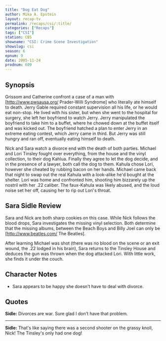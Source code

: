 ```yaml
---
title: "Dog Eat Dog"
author: Mika A. Epstein
layout: recap-tv
permalink: /recaps/csi/:title/
categories: ["Recaps"]
tags: ["CSI"]
station: CBS
showname: "CSI: Crime Scene Investigation"
showslug: csi
season: 6
epnum: 9
date: 2005-11-24  
prodnum: 609  
---
```


## Synopsis

Grissom and Catherine confront a case of a man with [http://www.pwsausa.org/ Prader-Willi Syndrome] who literally ate himself to death. Jerry Gable required constant supervision all his life, or he would eat non-stop. He lived with his sister, but when she went to the hospital for surgery, she left her boyfriend to watch Jerry. Jerry manipulated the boyfriend to take him to a buffet, where he chowed down at the buffet itself and was kicked out. The boyfriend hatched a plan to enter Jerry in an extreme eating contest, which Jerry came in third. But Jerry was still hungry and ran off, eventually eating himself to death.

Nick and Sara watch a divorce end with the death of both parties. Michael and Lori Tinsley fought over everything, from the house and the vinyl collection, to their dog Kahlua. Finally they agree to let the dog decide, and in the presence of a lawyer, both call the dog to them. Kahula chose Lori, however she cheated by rubbing bacon on her hands. Michael came back that night to swap out the real Kahula with a look-alike he'd bought at the shelter. Lori was home and confronted him, shooting him bizzarely up the nostril with her .22 caliber. The faux-Kahula was likely abused, and the loud noise set her off, causing her to rip out Lori's throat.

## Sara Sidle Review

Sara and Nick are both sharp cookies on this case. While Nick follows the blood drops, Sara investigates the missing vinyl selection. Both determine that the missing albums, between the Beach Boys and Billy Joel can only be [http://www.beatles.com/ The Beatles].

After learning Michael was shot (there was no blood on the scene or an exit wound, the .22 lodged in his brain), Sara returns to the Tinsley House and deduces the gun was thrown when the dog attacked Lori. With little work, she finds it under the couch.

## Character Notes

* Sara appears to be happy she doesn't have to deal with divorce.

## Quotes

**Sidle:** Divorces are war. Sure glad I don't have that problem.  

- - -

**Sidle:** That's like saying there was a second shooter on the grassy knoll, Nick! The Tinsley's only had one dog!